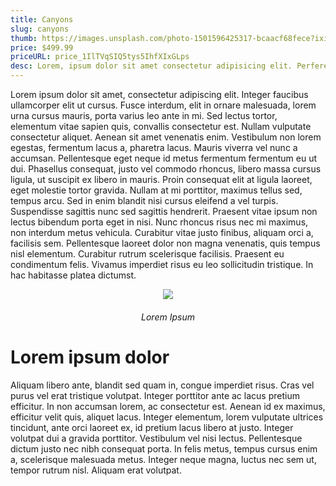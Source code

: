```yaml
---
title: Canyons
slug: canyons
thumb: https://images.unsplash.com/photo-1501596425317-bcaacf68fece?ixid=MnwxMjA3fDB8MHxwaG90by1wYWdlfHx8fGVufDB8fHx8&ixlib=rb-1.2.1&auto=format&fit=crop&w=750&q=80
price: $499.99
priceURL: price_1IlTVqSIQ5tys5IhfXIxGLps
desc: Lorem, ipsum dolor sit amet consectetur adipisicing elit. Perferendis veniam nulla autem sit, in necessitatibus reiciendis nostrum doloribus ipsa iste?
---
```


Lorem ipsum dolor sit amet, consectetur adipiscing elit. Integer faucibus ullamcorper elit ut cursus. Fusce interdum, elit in ornare malesuada, lorem urna cursus mauris, porta varius leo ante in mi. Sed lectus tortor, elementum vitae sapien quis, convallis consectetur est. Nullam vulputate consectetur aliquet. Aenean sit amet venenatis enim. Vestibulum non lorem egestas, fermentum lacus a, pharetra lacus. Mauris viverra vel nunc a accumsan. Pellentesque eget neque id metus fermentum fermentum eu ut dui. Phasellus consequat, justo vel commodo rhoncus, libero massa cursus ligula, ut suscipit ex libero in mauris. Proin consequat elit at ligula laoreet, eget molestie tortor gravida. Nullam at mi porttitor, maximus tellus sed, tempus arcu. Sed in enim blandit nisi cursus eleifend a vel turpis. Suspendisse sagittis nunc sed sagittis hendrerit. Praesent vitae ipsum non lectus bibendum porta eget in nisi. Nunc rhoncus risus nec mi maximus, non interdum metus vehicula. Curabitur vitae justo finibus, aliquam orci a, facilisis sem. Pellentesque laoreet dolor non magna venenatis, quis tempus nisl elementum. Curabitur rutrum scelerisque facilisis. Praesent eu condimentum felis. Vivamus imperdiet risus eu leo sollicitudin tristique. In hac habitasse platea dictumst.

<center>
    <img src="https://images.unsplash.com/photo-1501596425317-bcaacf68fece?ixid=MnwxMjA3fDB8MHxwaG90by1wYWdlfHx8fGVufDB8fHx8&ixlib=rb-1.2.1&auto=format&fit=crop&w=750&q=80">
    <h6>Lorem Ipsum</h6>
</center>

# Lorem ipsum dolor

Aliquam libero ante, blandit sed quam in, congue imperdiet risus. Cras vel purus vel erat tristique volutpat. Integer porttitor ante ac lacus pretium efficitur. In non accumsan lorem, ac consectetur est. Aenean id ex maximus, efficitur velit quis, aliquet lacus. Integer elementum, lorem vulputate ultrices tincidunt, ante orci laoreet ex, id pretium lacus libero at justo. Integer volutpat dui a gravida porttitor. Vestibulum vel nisi lectus. Pellentesque dictum justo nec nibh consequat porta. In felis metus, tempus cursus enim a, scelerisque malesuada metus. Integer neque magna, luctus nec sem ut, tempor rutrum nisl. Aliquam erat volutpat.
